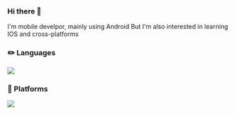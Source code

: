 ### Hi there 👋
I'm mobile develpor, mainly using Android
But I'm also interested in learning IOS and cross-platforms


### ✏️ Languages
<p>
  <img src="https://img.shields.io/badge/Android-3DDC84?style=flat-square&logo=Android&logoColor=white"/>
</p>

### 🚉 Platforms
<p>
  <img src="https://img.shields.io/badge/Kotlin-000000?style=flat-square&logo=Kotlin&logoColor=7F52FF"/> 
</p>



<!--
**creativeduck/creativeduck** is a ✨ _special_ ✨ repository because its `README.md` (this file) appears on your GitHub profile.

Here are some ideas to get you started:

- 🔭 I’m currently working on ...
- 🌱 I’m currently learning ...
- 👯 I’m looking to collaborate on ...
- 🤔 I’m looking for help with ...
- 💬 Ask me about ...
- 📫 How to reach me: ...
- 😄 Pronouns: ...
- ⚡ Fun fact: ...
-->
